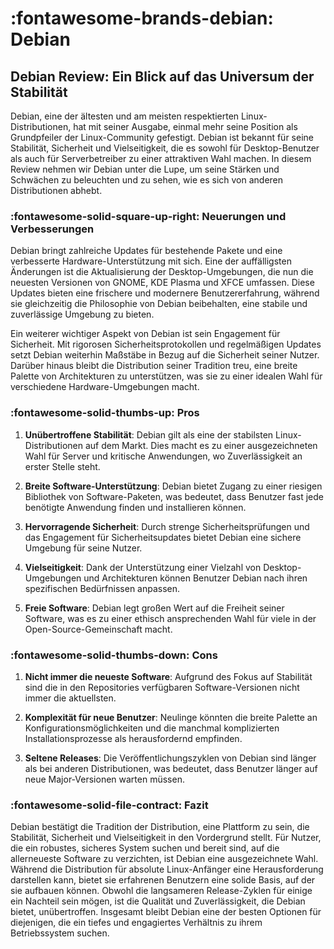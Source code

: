 # :fontawesome-brands-debian: Debian

## Debian Review: Ein Blick auf das Universum der Stabilität

Debian, eine der ältesten und am meisten respektierten Linux-Distributionen, hat mit seiner Ausgabe, einmal mehr seine Position als Grundpfeiler der Linux-Community gefestigt. Debian ist bekannt für seine Stabilität, Sicherheit und Vielseitigkeit, die es sowohl für Desktop-Benutzer als auch für Serverbetreiber zu einer attraktiven Wahl machen. In diesem Review nehmen wir Debian unter die Lupe, um seine Stärken und Schwächen zu beleuchten und zu sehen, wie es sich von anderen Distributionen abhebt.

### :fontawesome-solid-square-up-right: Neuerungen und Verbesserungen

Debian bringt zahlreiche Updates für bestehende Pakete und eine verbesserte Hardware-Unterstützung mit sich. Eine der auffälligsten Änderungen ist die Aktualisierung der Desktop-Umgebungen, die nun die neuesten Versionen von GNOME, KDE Plasma und XFCE umfassen. Diese Updates bieten eine frischere und modernere Benutzererfahrung, während sie gleichzeitig die Philosophie von Debian beibehalten, eine stabile und zuverlässige Umgebung zu bieten.

Ein weiterer wichtiger Aspekt von Debian ist sein Engagement für Sicherheit. Mit rigorosen Sicherheitsprotokollen und regelmäßigen Updates setzt Debian weiterhin Maßstäbe in Bezug auf die Sicherheit seiner Nutzer. Darüber hinaus bleibt die Distribution seiner Tradition treu, eine breite Palette von Architekturen zu unterstützen, was sie zu einer idealen Wahl für verschiedene Hardware-Umgebungen macht.

### :fontawesome-solid-thumbs-up: Pros

1. **Unübertroffene Stabilität**: Debian gilt als eine der stabilsten Linux-Distributionen auf dem Markt. Dies macht es zu einer ausgezeichneten Wahl für Server und kritische Anwendungen, wo Zuverlässigkeit an erster Stelle steht.

2. **Breite Software-Unterstützung**: Debian bietet Zugang zu einer riesigen Bibliothek von Software-Paketen, was bedeutet, dass Benutzer fast jede benötigte Anwendung finden und installieren können.

3. **Hervorragende Sicherheit**: Durch strenge Sicherheitsprüfungen und das Engagement für Sicherheitsupdates bietet Debian eine sichere Umgebung für seine Nutzer.

4. **Vielseitigkeit**: Dank der Unterstützung einer Vielzahl von Desktop-Umgebungen und Architekturen können Benutzer Debian nach ihren spezifischen Bedürfnissen anpassen.

5. **Freie Software**: Debian legt großen Wert auf die Freiheit seiner Software, was es zu einer ethisch ansprechenden Wahl für viele in der Open-Source-Gemeinschaft macht.

### :fontawesome-solid-thumbs-down: Cons

1. **Nicht immer die neueste Software**: Aufgrund des Fokus auf Stabilität sind die in den Repositories verfügbaren Software-Versionen nicht immer die aktuellsten.

2. **Komplexität für neue Benutzer**: Neulinge könnten die breite Palette an Konfigurationsmöglichkeiten und die manchmal komplizierten Installationsprozesse als herausfordernd empfinden.

3. **Seltene Releases**: Die Veröffentlichungszyklen von Debian sind länger als bei anderen Distributionen, was bedeutet, dass Benutzer länger auf neue Major-Versionen warten müssen.

### :fontawesome-solid-file-contract: Fazit

Debian bestätigt die Tradition der Distribution, eine Plattform zu sein, die Stabilität, Sicherheit und Vielseitigkeit in den Vordergrund stellt. Für Nutzer, die ein robustes, sicheres System suchen und bereit sind, auf die allerneueste Software zu verzichten, ist Debian eine ausgezeichnete Wahl. Während die Distribution für absolute Linux-Anfänger eine Herausforderung darstellen kann, bietet sie erfahrenen Benutzern eine solide Basis, auf der sie aufbauen können. Obwohl die langsameren Release-Zyklen für einige ein Nachteil sein mögen, ist die Qualität und Zuverlässigkeit, die Debian bietet, unübertroffen. Insgesamt bleibt Debian eine der besten Optionen für diejenigen, die ein tiefes und engagiertes Verhältnis zu ihrem Betriebssystem suchen.
